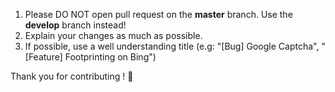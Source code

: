 1. Please DO NOT open pull request on the **master** branch. Use the **develop** branch instead!
2. Explain your changes as much as possible.
3. If possible, use a well understanding title (e.g: "[Bug] Google Captcha", "[Feature] Footprinting on Bing")

Thank you for contributing ! :tada:
